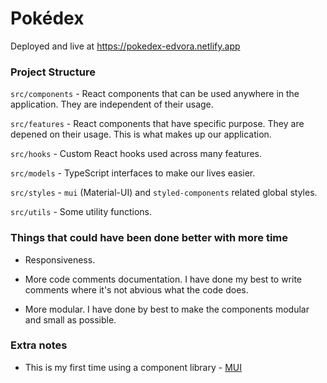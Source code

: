# Pokédex

Deployed and live at https://pokedex-edvora.netlify.app

### Project Structure

`src/components` - React components that can be used anywhere in the application. They are independent of their usage.

`src/features` - React components that have specific purpose. They are depened on their usage. This is what makes up our application.

`src/hooks` - Custom React hooks used across many features.

`src/models` - TypeScript interfaces to make our lives easier.

`src/styles` - `mui` (Material-UI) and `styled-components` related global styles.

`src/utils` - Some utility functions.

### Things that could have been done better with more time

-   Responsiveness.

-   More code comments documentation. I have done my best to write comments where it's not abvious what the code does.

-   More modular. I have done by best to make the components modular and small as possible.

### Extra notes

-   This is my first time using a component library - [MUI](https://mui.com/)
